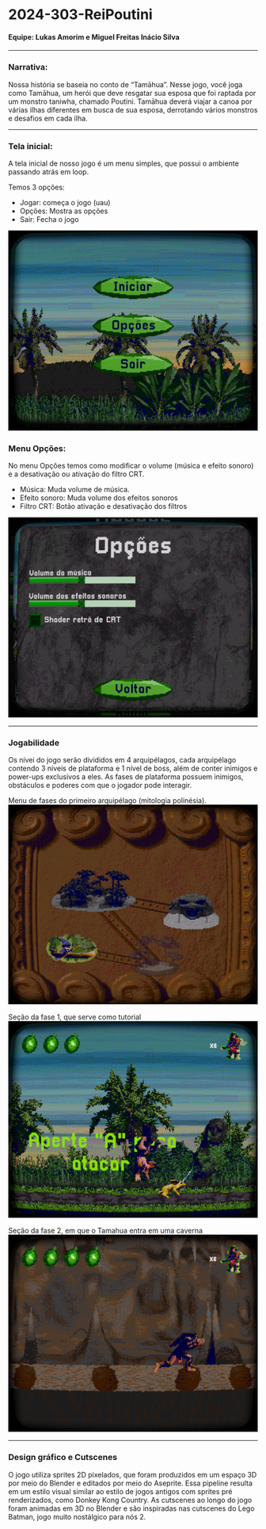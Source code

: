 # 2024-303-ReiPoutini
#### Equipe: Lukas Amorim e Miguel Freitas Inácio Silva

___

### Narrativa:

  Nossa história se baseia no conto de “Tamāhua”. Nesse jogo, você joga como Tamāhua, um herói que deve resgatar sua esposa que foi raptada por um monstro taniwha, chamado Poutini. Tamāhua deverá viajar a canoa por várias ilhas diferentes em busca de sua esposa, derrotando vários monstros e desafios em cada ilha.



___

### Tela inicial:

  A tela inicial de nosso jogo é um menu simples, que possui o ambiente passando atrás em loop.

Temos 3 opções:

- Jogar: começa o jogo (uau)
- Opções: Mostra as opções
- Sair: Fecha o jogo
  
![Tela Inicial](https://github.com/TP-Coltec-UFMG/2024-303-ReiPoutini/blob/main/Captura%20de%20tela%202024-05-21%20232407.png)

### Menu Opções:

  No menu Opções temos como modificar o volume (música e efeito sonoro) e a desativação ou ativação do filtro CRT.

- Música: Muda volume de música.
- Efeito sonoro: Muda volume dos efeitos sonoros
- Filtro CRT: Botão ativação e desativação dos filtros

![Tela de Opções](https://github.com/TP-Coltec-UFMG/2024-303-ReiPoutini/blob/main/Captura%20de%20tela%202024-05-21%20232437.png)


____

### Jogabilidade

  Os nívei do jogo serão divididos em 4 arquipélagos, cada arquipélago contendo 3 níveis de plataforma e 1 nível de boss, além de conter inimigos e power-ups exclusivos a eles.
As fases de plataforma possuem inimigos, obstáculos e poderes com que o jogador pode interagir.


Menu de fases do primeiro arquipélago (mitologia polinésia).
![Menu de Fases](https://github.com/TP-Coltec-UFMG/2024-303-ReiPoutini/blob/main/Menu%20Fases.png)


Seção da fase 1, que serve como tutorial
![Fase 1](https://github.com/TP-Coltec-UFMG/2024-303-ReiPoutini/blob/main/Fase%201.png)


Seção da fase 2, em que o Tamahua entra em uma caverna
![Fase 2](https://github.com/TP-Coltec-UFMG/2024-303-ReiPoutini/blob/main/Fase%202.png)


___

### Design gráfico e Cutscenes
O jogo utiliza sprites 2D pixelados, que foram produzidos em um espaço 3D por meio do Blender e editados por meio do Aseprite. Essa pipeline resulta em um estilo visual similar ao estilo de jogos antigos com sprites pré renderizados, como Donkey Kong Country. 
As cutscenes ao longo do jogo foram animadas em 3D no Blender e são inspiradas nas cutscenes do Lego Batman, jogo muito nostálgico para nós 2.
